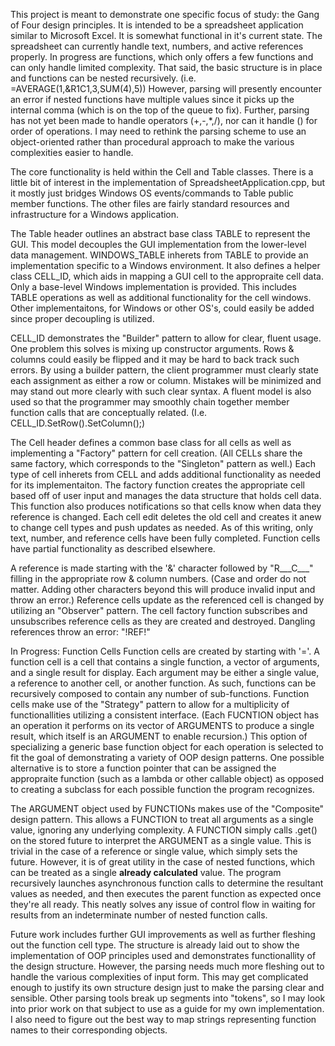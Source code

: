 This project is meant to demonstrate one specific focus of study: the Gang of Four design principles. It is intended to be a spreadsheet application similar to Microsoft Excel. It is somewhat functional in it's current state. The spreadsheet can currently handle text, numbers, and active references properly. In progress are functions, which only offers a few functions and can only handle limited complexity. That said, the basic structure is in place and functions can be nested recursively. (i.e. =AVERAGE(1,&R1C1,3,SUM(4),5)) However, parsing will presently encounter an error if nested functions have multiple values since it picks up the internal comma (which is on the top of the queue to fix). Further, parsing has not yet been made to handle operators (+,-,*,/), nor can it handle () for order of operations. I may need to rethink the parsing scheme to use an object-oriented rather than procedural approach to make the various complexities easier to handle.

The core functionality is held within the Cell and Table classes. There is a little bit of interest in the implementation of SpreadsheetApplication.cpp, but it mostly just bridges Windows OS events/commands to Table public member functions. The other files are fairly standard resources and infrastructure for a Windows application.

The Table header outlines an abstract base class TABLE to represent the GUI. This model decouples the GUI implementation from the lower-level data management. WINDOWS_TABLE inherets from TABLE to provide an implementation specific to a Windows environment. It also defines a helper class CELL_ID, which aids in mapping a GUI cell to the appropraite cell data. Only a base-level Windows implementation is provided. This includes TABLE operations as well as additional functionality for the cell windows. Other implementaitons, for Windows or other OS's, could easily be added since proper decoupling is utilized.

CELL_ID demonstrates the "Builder" pattern to allow for clear, fluent usage. One problem this solves is mixing up constructor arguments. Rows & columns could easily be flipped and it may be hard to back track such errors. By using a builder pattern, the client programmer must clearly state each assignment as either a row or column. Mistakes will be minimized and may stand out more clearly with such clear syntax. A fluent model is also used so that the programmer may smoothly chain together member function calls that are conceptually related. (I.e. CELL_ID.SetRow().SetColumn();)

The Cell header defines a common base class for all cells as well as implementing a "Factory" pattern for cell creation. (All CELLs share the same factory, which corresponds to the "Singleton" pattern as well.) Each type of cell inherets from CELL and adds additional functionality as needed for its implementaiton. The factory function creates the appropriate cell based off of user input and manages the data structure that holds cell data. This function also produces notifications so that cells know when data they reference is changed. Each cell edit deletes the old cell and creates it anew to change cell types and push updates as needed. As of this writing, only text, number, and reference cells have been fully completed. Function cells have partial functionality as described elsewhere.

A reference is made starting with the '&' character followed by "R___C___" filling in the appropriate row & column numbers. (Case and order do not matter. Adding other characters beyond this will produce invalid input and throw an error.) Reference cells update as the referenced cell is changed by utilizing an "Observer" pattern. The cell factory function subscribes and unsubscribes reference cells as they are created and destroyed. Dangling references throw an error: "!REF!"

In Progress: Function Cells
Function cells are created by starting with '='. A function cell is a cell that contains a single function, a vector of arguments, and a single result for display. Each argument may be either a single value, a reference to another cell, or another function. As such, functions can be recursively composed to contain any number of sub-functions. Function cells make use of the "Strategy" pattern to allow for a multiplicity of functionallities utilizing a consistent interface. (Each FUCNTION object has an operation it performs on its vector of ARGUMENTS to produce a single result, which itself is an ARGUMENT to enable recursion.) This option of specializing a generic base function object for each operation is selected to fit the goal of demonstrating a variety of OOP design patterns. One possible alternative is to store a function pointer that can be assigned the appropraite function (such as a lambda or other callable object) as opposed to creating a subclass for each possible function the program recognizes.

The ARGUMENT object used by FUNCTIONs makes use of the "Composite" design pattern. This allows a FUNCTION to treat all arguments as a single value, ignoring any underlying complexity. A FUNCTION simply calls .get() on the stored future to interpret the ARGUMENT as a single value. This is trivial in the case of a reference or single value, which simply sets the future. However, it is of great utility in the case of nested functions, which can be treated as a single **already calculated** value. The program recursively launches asynchronous function calls to determine the resultant values as needed, and then executes the parent function as expected once they're all ready. This neatly solves any issue of control flow in waiting for results from an indeterminate number of nested function calls.

Future work includes further GUI improvements as well as further fleshing out the function cell type. The structure is already laid out to show the implementation of OOP principles used and demonstrates functionallity of the design structure. However, the parsing needs much more fleshing out to handle the various complexities of input form. This may get complicated enough to justify its own structure design just to make the parsing clear and sensible. Other parsing tools break up segments into "tokens", so I may look into prior work on that subject to use as a guide for my own implementation. I also need to figure out the best way to map strings representing function names to their corresponding objects.